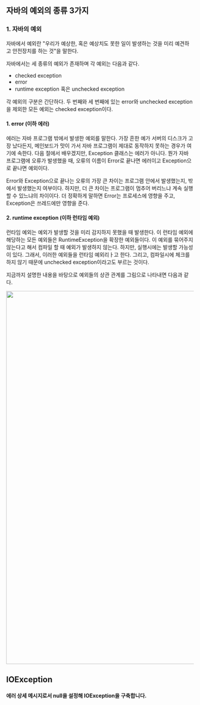 ## 자바의 예외의 종류 3가지 



### 1. 자바의 예외

자바에서 예외란 "우리가 예상한, 혹은 예상치도 못한 일이 발생하는 것을 미리 예견하고 안전장치를 하는 것"을 말한다.

자바에서는 세 종류의 예외가 존재하며 각 예외는 다음과 같다.

- checked exception
- error
- runtime exception 혹은 unchecked exception

각 예외의 구분은 간단하다. 두 번째와 세 번째에 있는 error와 unchecked exception을 제외한 모든 예외는 checked exception이다.



#### 1. error (이하 에러)

에러는 자바 프로그램 밖에서 발생한 예외를 말한다. 가장 흔한 예가 서버의 디스크가 고장 났다든지, 메인보드가 맛이 가서 자바 프로그램이 제대로 동작하지 못하는 경우가 여기에 속한다. 다음 절에서 배우겠지만, Exception 클래스는 에러가 아니다. 뭔가 자바 프로그램에 오류가 발생했을 때, 오류의 이름이 Error로 끝나면 에러이고 Exception으로 끝나면 예외이다.

Error와 Exception으로 끝나는 오류의 가장 큰 차이는 프로그램 안에서 발생했는지, 밖에서 발생했는지 여부이다. 하지만, 더 큰 차이는 프로그램이 멈추어 버리느냐 계속 실행할 수 있느냐의 차이이다. 더 정확하게 말하면 Error는 프로세스에 영향을 주고, Exception은 쓰레드에만 영향을 준다.



#### 2. runtime exception (이하 런타임 예외)

런타임 예외는 예외가 발생할 것을 미리 감지하지 못했을 때 발생한다. 이 런타임 예외에 해당하는 모든 예외들은 RuntimeException을 확장한 예외들이다. 이 예외를 묶어주지 않는다고 해서 컴파일 할 때 예외가 발생하지 않는다. 하지만, 실행시에는 발생할 가능성이 있다. 그래서, 이러한 예외들을 런타임 예외리ㅏ고 한다. 그리고, 컴파일시에 체크를 하지 않기 때문에 unchecked exception이라고도 부르는 것이다.

지금까지 설명한 내용을 바탕으로 예외들의 상관 관계를 그림으로 나타내면 다음과 같다.



<img src="https://media.vlpt.us/images/jsj3282/post/eeb0e722-571b-424b-bf3f-c50b24465e8c/v2NAj.png" width="1000px" />







## IOException

#### 에러 상세 메시지로서 null을 설정해 IOException을 구축합니다.



